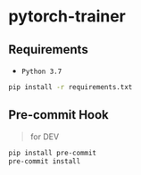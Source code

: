 # pytorch-trainer

## Requirements

* `Python 3.7`

```bash
pip install -r requirements.txt
```

## Pre-commit Hook

> for DEV

```bash
pip install pre-commit
pre-commit install
```
